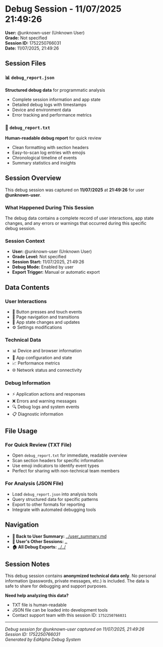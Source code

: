 # Debug Session - 11/07/2025 21:49:26

**User:** @unknown-user (Unknown User)  
**Grade:** Not specified  
**Session ID:** 1752250766031  
**Date:** 11/07/2025, 21:49:26

## Session Files

### 📊 `debug_report.json`
**Structured debug data** for programmatic analysis
- Complete session information and app state
- Detailed debug logs with timestamps
- Device and environment data
- Error tracking and performance metrics

### 📝 `debug_report.txt`
**Human-readable debug report** for quick review
- Clean formatting with section headers
- Easy-to-scan log entries with emojis
- Chronological timeline of events
- Summary statistics and insights

## Session Overview

This debug session was captured on **11/07/2025** at **21:49:26** for user **@unknown-user**. 

### What Happened During This Session
The debug data contains a complete record of user interactions, app state changes, and any errors or warnings that occurred during this specific debug session.

### Session Context
- **User:** @unknown-user (Unknown User)
- **Grade Level:** Not specified
- **Session Start:** 11/07/2025, 21:49:26
- **Debug Mode:** Enabled by user
- **Export Trigger:** Manual or automatic export

## Data Contents

### User Interactions
- 🔘 Button presses and touch events
- 🧭 Page navigation and transitions
- 📱 App state changes and updates
- ⚙️ Settings modifications

### Technical Data
- 📊 Device and browser information
- 🔧 App configuration and state
- 📈 Performance metrics
- 🌐 Network status and connectivity

### Debug Information
- ⚡ Application actions and responses
- ❌ Errors and warning messages
- 🔍 Debug logs and system events
- 📋 Diagnostic information

## File Usage

### For Quick Review (TXT File)
- Open `debug_report.txt` for immediate, readable overview
- Scan section headers for specific information
- Use emoji indicators to identify event types
- Perfect for sharing with non-technical team members

### For Analysis (JSON File)
- Load `debug_report.json` into analysis tools
- Query structured data for specific patterns
- Export to other formats for reporting
- Integrate with automated debugging tools

## Navigation

- **👤 Back to User Summary:** [../user_summary.md](../user_summary.md)
- **📂 User's Other Sessions:** [..](../)
- **🏠 All Debug Exports:** [../../](../../)

## Session Notes

This debug session contains **anonymized technical data only**. No personal information (passwords, private messages, etc.) is included. The data is safe to share for debugging and support purposes.

**Need help analyzing this data?** 
- TXT file is human-readable
- JSON file can be loaded into development tools
- Contact support team with this session ID: `1752250766031`

---
*Debug session for @unknown-user captured on 11/07/2025, 21:49:26*  
*Session ID: 1752250766031*  
*Generated by EdAlpha Debug System*
